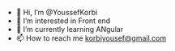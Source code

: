 - 👋 Hi, I’m @YoussefKorbi
- 👀 I’m interested in Front end 
- 🌱 I’m currently learning ANgular
- 📫 How to reach me korbiyousef@gmail.com
<!---
YoussefKorbi/YoussefKorbi is a ✨ special ✨ repository because its `README.md` (this file) appears on your GitHub profile.
You can click the Preview link to take a look at your changes.
--->
